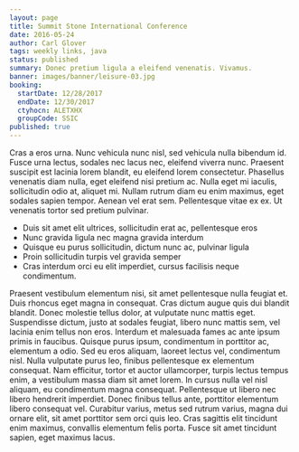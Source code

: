 ```yaml
---
layout: page
title: Summit Stone International Conference
date: 2016-05-24
author: Carl Glover
tags: weekly links, java
status: published
summary: Donec pretium ligula a eleifend venenatis. Vivamus.
banner: images/banner/leisure-03.jpg
booking:
  startDate: 12/28/2017
  endDate: 12/30/2017
  ctyhocn: ALETXHX
  groupCode: SSIC
published: true
---
```

Cras a eros urna. Nunc vehicula nunc nisl, sed vehicula nulla bibendum id. Fusce urna lectus, sodales nec lacus nec, eleifend viverra nunc. Praesent suscipit est lacinia lorem blandit, eu eleifend lorem consectetur. Phasellus venenatis diam nulla, eget eleifend nisi pretium ac. Nulla eget mi iaculis, sollicitudin odio at, aliquet mi. Nullam rutrum diam eu enim maximus, eget sodales sapien tempor. Aenean vel erat sem. Pellentesque vitae ex ex. Ut venenatis tortor sed pretium pulvinar.

* Duis sit amet elit ultrices, sollicitudin erat ac, pellentesque eros
* Nunc gravida ligula nec magna gravida interdum
* Quisque eu purus sollicitudin, dictum nunc ac, pulvinar ligula
* Proin sollicitudin turpis vel gravida semper
* Cras interdum orci eu elit imperdiet, cursus facilisis neque condimentum.

Praesent vestibulum elementum nisi, sit amet pellentesque nulla feugiat et. Duis rhoncus eget magna in consequat. Cras dictum augue quis dui blandit blandit. Donec molestie tellus dolor, at vulputate nunc mattis eget. Suspendisse dictum, justo at sodales feugiat, libero nunc mattis sem, vel lacinia enim tellus non eros. Interdum et malesuada fames ac ante ipsum primis in faucibus. Quisque purus ipsum, condimentum in porttitor ac, elementum a odio. Sed eu eros aliquam, laoreet lectus vel, condimentum nisl. Nulla vulputate purus leo, finibus pellentesque ex elementum consequat. Nam efficitur, tortor et auctor ullamcorper, turpis lectus tempus enim, a vestibulum massa diam sit amet lorem. In cursus nulla vel nisl aliquam, eu condimentum magna consequat. Pellentesque ut libero nec libero hendrerit imperdiet. Donec finibus tellus ante, porttitor elementum libero consequat vel. Curabitur varius, metus sed rutrum varius, magna dui ornare elit, sit amet porttitor sem orci quis leo. Cras sagittis elit tincidunt enim maximus, convallis elementum felis porta. Fusce sit amet tincidunt sapien, eget maximus lacus.
